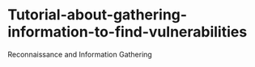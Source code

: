 # Tutorial-about-gathering-information-to-find-vulnerabilities
Reconnaissance and Information Gathering
